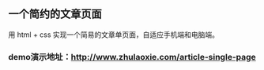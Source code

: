 ## 一个简约的文章页面
用 html + css 实现一个简易的文章单页面，自适应手机端和电脑端。

### demo演示地址：<http://www.zhulaoxie.com/article-single-page>
